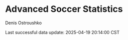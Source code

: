 # Advanced Soccer Statistics
Denis Ostroushko

<!-- gfm -->

Last successful data update: 2025-04-19 20:14:00 CST
